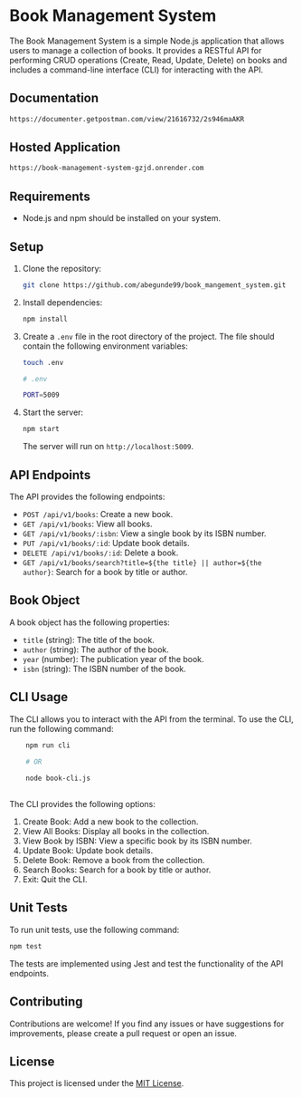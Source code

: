 # Book Management System

The Book Management System is a simple Node.js application that allows users to manage a collection of books. It provides a RESTful API for performing CRUD operations (Create, Read, Update, Delete) on books and includes a command-line interface (CLI) for interacting with the API.

## Documentation
```bash
https://documenter.getpostman.com/view/21616732/2s946maAKR
```

##  Hosted Application

```bash
https://book-management-system-gzjd.onrender.com
```

## Requirements

- Node.js and npm should be installed on your system.

## Setup

1. Clone the repository:

    ```bash
    git clone https://github.com/abegunde99/book_mangement_system.git
    ```

2. Install dependencies:

    ```bash
    npm install
    ```
3. Create a `.env` file in the root directory of the project. The file should contain the following environment variables:

    ```bash
    touch .env
    ```

    ```bash
    # .env
    
    PORT=5009
    ```
4. Start the server:

    ```bash
    npm start
    ```
    
    The server will run on `http://localhost:5009`.

## API Endpoints

The API provides the following endpoints:

- `POST /api/v1/books`: Create a new book.
- `GET /api/v1/books`: View all books.
- `GET /api/v1/books/:isbn`: View a single book by its ISBN number.
- `PUT /api/v1/books/:id`: Update book details.
- `DELETE /api/v1/books/:id`: Delete a book.
- `GET /api/v1/books/search?title=${the title} || author=${the author}`: Search for a book by title or author.

## Book Object

A book object has the following properties:

- `title` (string): The title of the book.
- `author` (string): The author of the book.
- `year` (number): The publication year of the book.
- `isbn` (string): The ISBN number of the book.

## CLI Usage

The CLI allows you to interact with the API from the terminal. To use the CLI, run the following command:

```bash
    npm run cli
    
    # OR

    node book-cli.js
    
```
    

The CLI provides the following options:

1. Create Book: Add a new book to the collection.
2. View All Books: Display all books in the collection.
3. View Book by ISBN: View a specific book by its ISBN number.
4. Update Book: Update book details.
5. Delete Book: Remove a book from the collection.
6. Search Books: Search for a book by title or author.
7. Exit: Quit the CLI.

## Unit Tests

To run unit tests, use the following command:

```bash
npm test
```


The tests are implemented using Jest and test the functionality of the API endpoints.


## Contributing

Contributions are welcome! If you find any issues or have suggestions for improvements, please create a pull request or open an issue.

## License

This project is licensed under the [MIT License](LICENSE).
